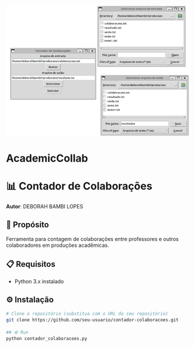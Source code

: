 ![name-of-you-image](https://github.com/DeborahBambil/figs/blob/main/figAcademic.png?raw=true)

# AcademicCollab

# 📊 Contador de Colaborações

**Autor**: DEBORAH BAMBI LOPES

## 🎯 Propósito
Ferramenta para contagem de colaborações entre professores e outros colaboradores em produções acadêmicas.

## 📋 Requisitos
- Python 3.x instalado

## ⚙️ Instalação
```bash
# Clone o repositório (substitua com o URL do seu repositório)
git clone https://github.com/seu-usuario/contador-colaboracoes.git

## ⚙️ Run
python contador_colaboracoes.py


